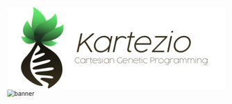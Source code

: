 <img src="https://raw.githubusercontent.com/MicroMedIAn/Kartezio/main/assets/banner.png?raw=True" width="1280" title="Kartezio" alt="Kartezio">![banner](https://user-images.githubusercontent.com/12863301/157093594-9e7c910a-2b2a-4363-a9f5-c0ce38946bb9.png)
